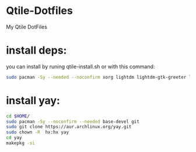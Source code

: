 # Qtile-Dotfiles
My Qtile DotFiles

# install deps:
you can install by runing qtile-install.sh or with this command:
```sh
sudo pacman -Sy --needed --noconfirm xorg lightdm lightdm-gtk-greeter lightdm-gtk-greeter-settings qtile nitrogen picom pcmanfm lxappearance materia-gtk-theme papirus-icon-theme archlinux-wallpapre arc-gtk-theme rofi alacritty kitty volumeicon networkmanager-applet alsa-utils unrar unzip p7zip xarchiver openvpn networkmanater-openvpn python-pip bashtop htop geany vim xreader ttf-roboto ttf-roboto-mono ttf-font-awesome ttf-ubuntu-font-family nerd-fonts-fira-code ttf-fira-code bleachbit gvfs ntfs-3g vi vim nano galculator brightnessctl font-manager sxiv yt-dlp xorg-xclipboard xclip polkit lxsession xdg-user-dirs feh acpid neovim jedi-language-server curl wget go ripgrep fd python-pip 
```
# install yay:
```sh
cd $HOME/
sudo pacman -Sy --noconfirm --needed base-devel git
sudo git clone https://aur.archlinux.org/yay.git
sudo chown -R  hx:hx yay
cd yay
makepkg -si
```
